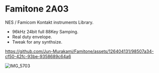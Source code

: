 # Famitone 2A03
NES / Famicom Kontakt instruments Library.

- 96kHz 24bit  full 88Key Samping.
- Real duty envelope.
- Tweak for any synthsize.

https://github.com/Jun-Murakami/Famitone/assets/126404131/98507a34-cf50-42fc-93be-9358689c64a6

![IMG_5703](https://github.com/Jun-Murakami/Famitone/assets/126404131/9afd5ce0-4042-4499-8a3c-6c8bf11f4cfe)
